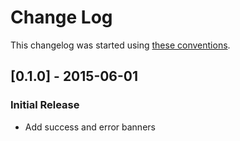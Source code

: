 # Change Log

This changelog was started using [these conventions](http://keepachangelog.com/).

## [0.1.0] - 2015-06-01

### Initial Release

 * Add success and error banners
